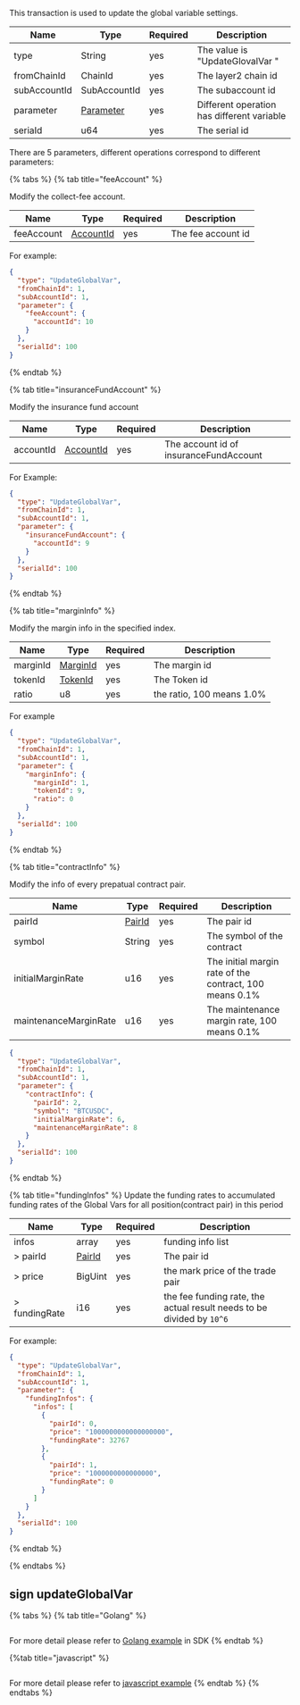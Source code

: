This transaction is used to update the global variable settings.

| Name         | Type                    | Required | Description                                |
|--------------|-------------------------|-----------|--------------------------------------------|
| type         | String                  | yes       | The value is "UpdateGlovalVar "            |
| fromChainId  | ChainId                 | yes       | The layer2 chain id                        |
| subAccountId | SubAccountId            | yes       | The subaccount id                          |
| parameter    | [Parameter](#parameter) | yes       | Different operation has different variable |
| seriaId      | u64                     | yes       | The serial id                              |

There are 5 parameters, different operations correspond to different parameters:

{% tabs %}
{% tab title="feeAccount" %}

Modify the collect-fee account.

| Name       | Type                    | Required | Description        |
|------------|-------------------------|-----------|--------------------|
| feeAccount | [AccountId](#AccountId)| yes       | The fee account id |
 
For example:

```json
{
  "type": "UpdateGlobalVar",
  "fromChainId": 1,
  "subAccountId": 1,
  "parameter": {
    "feeAccount": {
      "accountId": 10
    }
  },
  "serialId": 100
}
```

{% endtab %}

{% tab title="insuranceFundAccount" %}

Modify the insurance fund account

| Name       | Type                     | Required | Description        |
|-----------|--------------------------|-----------|--------------------|
| accountId | [AccountId](#AccountId)  | yes       | The account id of  insuranceFundAccount|

For Example:

```json
{
  "type": "UpdateGlobalVar",
  "fromChainId": 1,
  "subAccountId": 1,
  "parameter": {
    "insuranceFundAccount": {
      "accountId": 9
    }
  },
  "serialId": 100
}
```
{% endtab %}


{% tab title="marginInfo" %}

Modify the margin info in the specified index.

| Name     | Type                       | Required | Description        |
|----------|----------------------------|-----|---------------------------|
| marginId | [MarginId](#MarginId)      | yes | The margin id             |
| tokenId  | [TokenId](#TokenId)        | yes | The Token id              |
| ratio    | u8                         | yes |the ratio, 100 means 1.0% |

For example 

```json
{
  "type": "UpdateGlobalVar",
  "fromChainId": 1,
  "subAccountId": 1,
  "parameter": {
    "marginInfo": {
      "marginId": 1,
      "tokenId": 9,
      "ratio": 0
    }
  },
  "serialId": 100
}
```

{% endtab %}


{% tab title="contractInfo" %}

Modify the info of every prepatual contract pair.

| Name                  | Type     | Required         | Description                                             |
|-----------------------|-------------------|------------|---------------------------------------------------------|
| pairId                | [PairId](#PairId) | yes | The pair id                                             |
| symbol                | String            | yes | The symbol of the contract                              |
| initialMarginRate     | u16               | yes | The initial margin rate of the contract, 100 means 0.1% |
| maintenanceMarginRate | u16               | yes | The maintenance margin rate, 100 means 0.1%             |

```json
{
  "type": "UpdateGlobalVar",
  "fromChainId": 1,
  "subAccountId": 1,
  "parameter": {
    "contractInfo": {
      "pairId": 2,
      "symbol": "BTCUSDC",
      "initialMarginRate": 6,
      "maintenanceMarginRate": 8
    }
  },
  "serialId": 100
}
```

{% endtab %}


{% tab title="fundingInfos" %}
Update the funding rates to accumulated funding rates of the Global Vars for all position(contract pair) in this period

| Name          | Type  | Required | Description       |
|---------------|-------|-----------|-------------------|
| infos         | array | yes       | funding info list |
| > pairId      | [PairId](#PairId) | yes       | The pair id                                                           |
| > price       | BigUint          | yes       | the mark price of the trade pair                                      |
| > fundingRate | i16         | yes       | the fee funding rate, the actual result needs to be divided by `10^6` |

For example:

```json
{
  "type": "UpdateGlobalVar",
  "fromChainId": 1,
  "subAccountId": 1,
  "parameter": {
    "fundingInfos": {
      "infos": [
        {
          "pairId": 0,
          "price": "1000000000000000000",
          "fundingRate": 32767
        },
        {
          "pairId": 1,
          "price": "1000000000000000",
          "fundingRate": 0
        }
      ]
    }
  },
  "serialId": 100
}
```

{% endtab %}

{% endtabs %}

## sign updateGlobalVar

{% tabs %}
{% tab title="Golang" %}
```go

```

For more detail please refer to [Golang example](https://github.com/zkLinkProtocol/zklink_sdk/tree/main/examples/Golang) in SDK
{% endtab %}

{%tab title="javascript" %}

```javascript

```

For more detail please refer to [javascript example](https://github.com/zkLinkProtocol/zklink_sdk/tree/main/examples/Javascript)
{% endtab %}
{% endtabs %}
